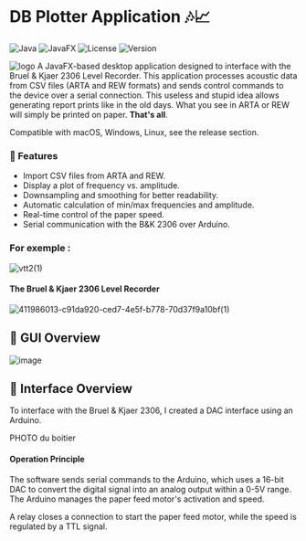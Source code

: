 # DB Plotter Application 🎶📈

![Java](https://img.shields.io/badge/Java-17-blue.svg) ![JavaFX](https://img.shields.io/badge/JavaFX-17-orange.svg) ![License](https://img.shields.io/badge/License-MIT-green.svg) ![Version](https://img.shields.io/badge/Version-0.0.1-blue.svg) 

![logo](https://github.com/user-attachments/assets/6d753fbb-23f7-41fe-a94b-e5e6d90582e1) A JavaFX-based desktop application designed to interface with the Bruel & Kjaer 2306 Level Recorder. This application processes acoustic data from CSV files (ARTA and REW formats) and sends control commands to the device over a serial connection.
This useless and stupid idea allows generating report prints like in the old days. What you see in ARTA or REW will simply be printed on paper. **That's all**.

Compatible with macOS, Windows, Linux, see the release section.

### 🚀 Features

- Import CSV files from ARTA and REW.
- Display a plot of frequency vs. amplitude.
- Downsampling and smoothing for better readability.
- Automatic calculation of min/max frequencies and amplitude.
- Real-time control of the paper speed.
- Serial communication with the B&K 2306 over Arduino.

### For exemple :

![vtt2(1)](https://github.com/user-attachments/assets/ef1c7db4-19b2-415d-81fe-fb26f4bdfdc3)
#### The Bruel & Kjaer 2306 Level Recorder

![411986013-c91da920-ced7-4e5f-b778-70d37f9a10bf(1)](https://github.com/user-attachments/assets/5cf26583-5197-4dc4-ab0a-d7645ac2d9a5)

## 📸 GUI Overview

![image](https://github.com/user-attachments/assets/258db20b-a82e-4e55-808d-23092341b1be)

## 🔌 Interface Overview

To interface with the Bruel & Kjaer 2306, I created a DAC interface using an Arduino.

PHOTO du boitier

#### Operation Principle

The software sends serial commands to the Arduino, which uses a 16-bit DAC to convert the digital signal into an analog output within a 0-5V range.  
The Arduino manages the paper feed motor's activation and speed.

A relay closes a connection to start the paper feed motor, while the speed is regulated by a TTL signal.
